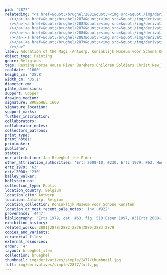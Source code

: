 ```yaml
---
pid: '2877'
relatedimg: "<a href=&quot;/brughel/2881&quot;><img src=&quot;/img/derivatives/simple/2881/thumbnail.jpg&quot;
  /></a>|<a href=&quot;/brughel/2878&quot;><img src=&quot;/img/derivatives/simple/2878/thumbnail.jpg&quot;
  /></a>|<a href=&quot;/brughel/2882&quot;><img src=&quot;/img/derivatives/simple/2882/thumbnail.jpg&quot;
  /></a>|<a href=&quot;/brughel/2876&quot;><img src=&quot;/img/derivatives/simple/2876/thumbnail.jpg&quot;
  /></a>|<a href=&quot;/brughel/2880&quot;><img src=&quot;/img/derivatives/simple/2880/thumbnail.jpg&quot;
  /></a>|<a href=&quot;/brughel/2883&quot;><img src=&quot;/img/derivatives/simple/2883/thumbnail.jpg&quot;
  /></a>|<a href=&quot;/brughel/2879&quot;><img src=&quot;/img/derivatives/simple/2879/thumbnail.jpg&quot;
  /></a>"
label: Adoration of the Magi (Antwerp, Koninklijk Museum voor Schone Kunsten)
object_type: Painting
genre: Religious
tags: Resting Horse House River Burghers Children Soldiers Christ New_Testament Virgin_Mary
realdate: '1600'
height_cm: '25.8'
width_cm: '35.1'
diameter_cm: 
plate_dimensions: 
support: Copper
drawing_medium: 
signature: BRUEGHEL 1600
signature_location: 
support_marks: 
further_inscription: 
collaborators: 
collaborator_notes: 
collectors_patrons: 
print_type: 
print_notes: 
printmaker: 
publisher: 
states: 
our_attribution: Jan Brueghel the Elder
other_attribution_authorities: 'Ertz 2008-10, #230, Ertz 1979, #63, Honig database'
ertz_1979: '63'
ertz_2008: '230'
bailey_walker: 
hollstein_no: 
collection_type: Public
location_country: Belgium
location_city: Antwerp
location: Antwerp, Belgium
location_collection: Koninklijk Museum voor Schone Kunsten
location_or_most_recent_sale_notes: 'inv. #922'
provenance: '4447'
bibliography: 'Ertz 1979, cat. #63, fig. 510|Essen 1997, #3|Ertz 2008-10, cat. #230'
exhibition_history: 
related_works: 2881|2878|2882|2876|2880|2883|2879
copies_and_variants: 
curatorial_files: 
external_resources: 
order: '4'
layout: brueghel_item
collection: brueghel
thumbnail: img/derivatives/simple/2877/thumbnail.jpg
full: img/derivatives/simple/2877/full.jpg
---
```

